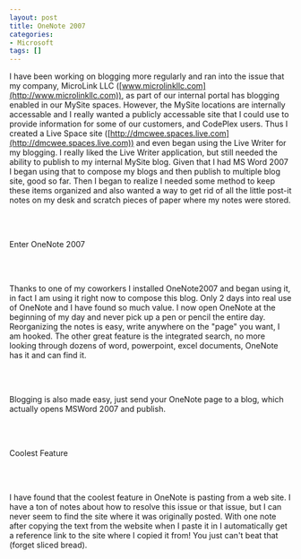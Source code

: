 ```yaml
---
layout: post
title: OneNote 2007
categories:
- Microsoft
tags: []
---
```

I have been working on blogging more regularly and ran into the issue that my company, MicroLink LLC ([www.microlinkllc.com](http://www.microlinkllc.com)), as part of our internal portal has blogging enabled in our MySite spaces. However, the MySite locations are internally accessable and I really wanted a publicly accessable site that I could use to provide information for some of our customers, and CodePlex users. Thus I created a Live Space site ([http://dmcwee.spaces.live.com](http://dmcwee.spaces.live.com)) and even began using the Live Writer for my blogging. I really liked the Live Writer application, but still needed the ability to publish to my internal MySite blog. Given that I had MS Word 2007 I began using that to compose my blogs and then publish to multiple blog site, good so far. Then I began to realize I needed some method to keep these items organized and also wanted a way to get rid of all the little post-it notes on my desk and scratch pieces of paper where my notes were stored.

&nbsp;  
&nbsp;

Enter OneNote 2007

&nbsp;  
&nbsp;

Thanks to one of my coworkers I installed OneNote2007 and began using it, in fact I am using it right now to compose this blog. Only 2 days into real use of OneNote and I have found so much value. I now open OneNote at the beginning of my day and never pick up a pen or pencil the entire day. Reorganizing the notes is easy, write anywhere on the "page" you want, I am hooked. The other great feature is the integrated search, no more looking through dozens of word, powerpoint, excel documents, OneNote has it and can find it.

&nbsp;  
&nbsp;

Blogging is also made easy, just send your OneNote page to a blog, which actually opens MSWord 2007 and publish.

&nbsp;  
&nbsp;

Coolest Feature

&nbsp;  
&nbsp;

I have found that the coolest feature in OneNote is pasting from a web site. I have a ton of notes about how to resolve this issue or that issue, but I can never seem to find the site where it was originally posted. With one note after copying the text from the website when I paste it in I automatically get a reference link to the site where I copied it from! You just can't beat that (forget sliced bread).

